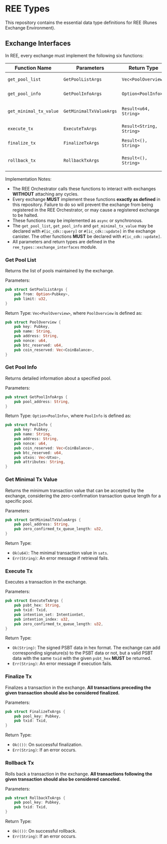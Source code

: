 # REE Types

This repository contains the essential data type definitions for REE (Runes Exchange Environment).

## Exchange Interfaces

In REE, every exchange must implement the following six functions:

| Function Name      | Parameters               | Return Type           | Description |
|-------------------|------------------------|----------------------|-------------|
| `get_pool_list`   | `GetPoolListArgs`       | `Vec<PoolOverview>`  | See [Get Pool List](#get-pool-list). |
| `get_pool_info`   | `GetPoolInfoArgs`       | `Option<PoolInfo>`   | See [Get Pool Info](#get-pool-info). |
| `get_minimal_tx_value` | `GetMinimalTxValueArgs` | `Result<u64, String>` | See [Get Minimal Tx Value](#get-minimal-tx-value). |
| `execute_tx`      | `ExecuteTxArgs`         | `Result<String, String>` | See [Execute Tx](#execute-tx). |
| `finalize_tx`     | `FinalizeTxArgs`        | `Result<(), String>`  | See [Finalize Tx](#finalize-tx). |
| `rollback_tx`     | `RollbackTxArgs`        | `Result<(), String>`  | See [Rollback Tx](#rollback-tx). |

Implementation Notes:

- The REE Orchestrator calls these functions to interact with exchanges **WITHOUT** attaching any cycles.
- Every exchange **MUST** implement these functions **exactly as defined** in this repository. Failure to do so will prevent the exchange from being registered in the REE Orchestrator, or may cause a registered exchange to be halted.
- These functions may be implemented as `async` or synchronous.
- The `get_pool_list`, `get_pool_info` and `get_minimal_tx_value` may be declared with `#[ic_cdk::query]` or `#[ic_cdk::update]` in the exchange canister. The other functions **MUST** be declared with `#[ic_cdk::update]`.
- All parameters and return types are defined in the `ree_types::exchange_interfaces` module.

### Get Pool List

Returns the list of pools maintained by the exchange.

Parameters:

```rust
pub struct GetPoolListArgs {
    pub from: Option<Pubkey>,
    pub limit: u32,
}
```

Return Type: `Vec<PoolOverview>`, where `PoolOverview` is defined as:

```rust
pub struct PoolOverview {
    pub key: Pubkey,
    pub name: String,
    pub address: String,
    pub nonce: u64,
    pub btc_reserved: u64,
    pub coin_reserved: Vec<CoinBalance>,
}
```

### Get Pool Info

Returns detailed information about a specified pool.

Parameters:

```rust
pub struct GetPoolInfoArgs {
    pub pool_address: String,
}
```

Return Type: `Option<PoolInfo>`, where `PoolInfo` is defined as:

```rust
pub struct PoolInfo {
    pub key: Pubkey,
    pub name: String,
    pub address: String,
    pub nonce: u64,
    pub coin_reserved: Vec<CoinBalance>,
    pub btc_reserved: u64,
    pub utxos: Vec<Utxo>,
    pub attributes: String,
}
```

### Get Minimal Tx Value

Returns the minimum transaction value that can be accepted by the exchange, considering the zero-confirmation transaction queue length for a specific pool.

Parameters:

```rust
pub struct GetMinimalTxValueArgs {
    pub pool_address: String,
    pub zero_confirmed_tx_queue_length: u32,
}
```

Return Type:

- `Ok(u64)`: The minimal transaction value in `sats`.
- `Err(String)`: An error message if retrieval fails.

### Execute Tx

Executes a transaction in the exchange.

Parameters:

```rust
pub struct ExecuteTxArgs {
    pub psbt_hex: String,
    pub txid: Txid,
    pub intention_set: IntentionSet,
    pub intention_index: u32,
    pub zero_confirmed_tx_queue_length: u32,
}
```

Return Type:

- `Ok(String)`: The signed PSBT data in hex format. The exchange can add corresponding signature(s) to the PSBT data or not, but a valid PSBT data with the same `txid` with the given `psbt_hex` **MUST** be returned.
- `Err(String)`: An error message if execution fails.

### Finalize Tx

Finalizes a transaction in the exchange. **All transactions preceding the given transaction should also be considered finalized.**

Parameters:

```rust
pub struct FinalizeTxArgs {
    pub pool_key: Pubkey,
    pub txid: Txid,
}
```

Return Type:

- `Ok(())`: On successful finalization.
- `Err(String)`: If an error occurs.

### Rollback Tx

Rolls back a transaction in the exchange. **All transactions following the given transaction should also be considered canceled.**

Parameters:

```rust
pub struct RollbackTxArgs {
    pub pool_key: Pubkey,
    pub txid: Txid,
}
```

Return Type:

- `Ok(())`: On successful rollback.
- `Err(String)`: If an error occurs.

